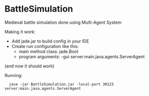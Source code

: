 BattleSimulation
================

Medieval battle simulation done using Multi-Agent System


Making it work:
* Add jade.jar to build config in your IDE
* Create run configuration like this:
  * main method class: jade.Boot
  * program arguments: -gui server:main.java.agents.ServerAgent
  
(and now it should work)

Running: 
```
  java -jar BattleSimulation.jar -local-port 30123 server:main.java.agents.ServerAgent
```


